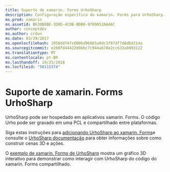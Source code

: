 ```yaml
---
title: Suporte de xamarin. Forms UrhoSharp
description: Configuração específica do xamarin. Forms para UrhoSharp.
ms.prod: xamarin
ms.assetid: B630B8BE-3D8D-4CDB-BDB0-9709052AA46C
author: conceptdev
ms.author: crdun
ms.date: 03/29/2017
ms.openlocfilehash: 1056ddf4fc600bd96665a8dc3f97df7d0d6d214a
ms.sourcegitcommit: e268fd44422d0bbc7c944a678e2cc633a0493122
ms.translationtype: MT
ms.contentlocale: pt-BR
ms.lasthandoff: 10/25/2018
ms.locfileid: "50115374"
---
```

# <a name="urhosharp-xamarinforms-support"></a>Suporte de xamarin. Forms UrhoSharp

UrhoSharp pode ser hospedado em aplicativos xamarin. Forms. O código Urho pode ser gravado em uma PCL e compartilhado entre plataformas.

Siga estas instruções para [adicionando UrhoSharp ao xamarin. Forms](~/xamarin-forms/user-interface/graphics/urhosharp.md)e consulte o [UrhoSharp documentação](~/graphics-games/urhosharp/using.md) para obter informações sobre como construir cenas 3D e ações.

O [exemplo de xamarin. Forms de UrhoSharp](https://github.com/xamarin/urho-samples/tree/master/FormsSample) mostra um gráfico 3D interativo para demonstrar como interagir com UrhoSharp do código do xamarin. Forms compartilhado.


